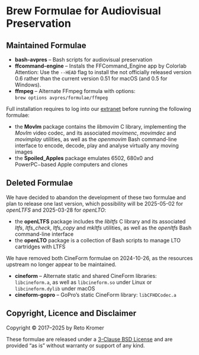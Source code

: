 # Brew Formulae for Audiovisual Preservation

## Maintained Formulae

- **bash-avpres** – Bash scripts for audiovisual preservation
- **ffcommand-engine** – Instals the FFCommand\_Engine app by Colorlab<br>Attention: Use the `--HEAD` flag to install the not officially released version 0.6 rather than the current version 0.51 for macOS (and 0.5 for Windows).
- **ffmpeg** – Alternate FFmpeg formula with options:<br>`brew options avpres/formulae/ffmpeg`

Full installation requires to log into our [extranet](https://reto.ch/cgi-bin/login.pl) before running the following formulae:

- the **MovIm** package contains the _libmovim_ C library, implementing the _MovIm_ video codec, and its associated _movimenc_, _movimdec_ and _movimplay_ utilities, as well as the _openmovim_ Bash command-line interface to encode, decode, play and analyse virtually any moving images
- the **Spoiled\_Apples** package emulates 6502, 680x0 and PowerPC−based Apple computers and clones

## Deleted Formulae

We have decided to abandon the development of these two formulae and plan to release one last version, which possibility will be 2025-05-02 for _openLTFS_ and 2025-03-28 for _openLTO_:

- the **openLTFS** package includes the _libltfs_ C library and its associated _ltfs_, _ltfs\_check_, _ltfs\_copy_ and _mkltfs_ utilities, as well as the _openltfs_ Bash command-line interface
- the **openLTO** package is a collection of Bash scripts to manage LTO cartridges with LTFS

We have removed both CineForm formulae on 2024-10-26, as the resources upstream no longer appear to be maintained.

- **cineform** – Alternate static and shared CineForm libraries: `libcineform.a`, as well as `libcineform.so` under Linux or `libcineform.dylib` under macOS
- **cineform-gopro** – GoPro’s static CineForm library: `libCFHDCodec.a`

## Copyright, Licence and Disclaimer

Copyright © 2017–2025 by Reto Kromer

These formulae are released under a [3-Clause BSD License](LICENSE) and are provided “as is” without warranty or support of any kind.
